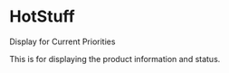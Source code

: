 # HotStuff
Display for Current Priorities

This is for displaying the product information and status. 
